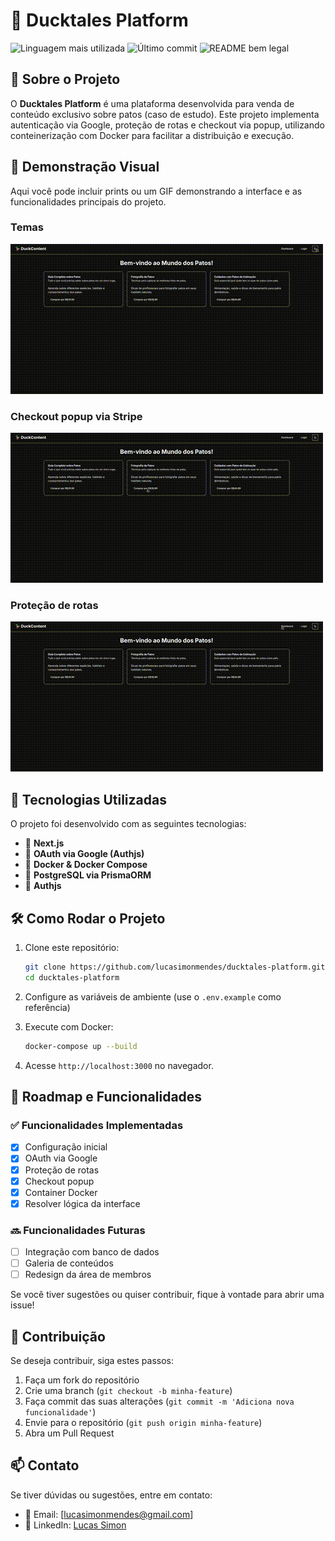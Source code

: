 # 🦆 Ducktales Platform

![Linguagem mais utilizada](https://img.shields.io/github/languages/top/lucasimonmendes/ducktales-platform)
![Último commit](https://img.shields.io/github/last-commit/lucasimonmendes/ducktales-platform)
![README bem legal](https://img.shields.io/badge/readme-bem_legal-8A2BE2)

## 📜 Sobre o Projeto

O **Ducktales Platform** é uma plataforma desenvolvida para venda de conteúdo exclusivo sobre patos (caso de estudo). Este projeto implementa autenticação via Google, proteção de rotas e checkout via popup, utilizando conteinerização com Docker para facilitar a distribuição e execução.

## 🎥 Demonstração Visual

Aqui você pode incluir prints ou um GIF demonstrando a interface e as funcionalidades principais do projeto.

### Temas

![Demonstração Temas](./docs/media/02_ducktales_theme_pick.gif)

### Checkout popup via Stripe

![Demonstração Checkout](./docs/media/01_ducktales_checkout.gif)

### Proteção de rotas

![Demonstração Proteção de rotas](./docs/media/03_ducktales_protected_route.gif)

## 🚀 Tecnologias Utilizadas

O projeto foi desenvolvido com as seguintes tecnologias:

- 🔹 **Next.js**
- 🔹 **OAuth via Google (Authjs)**
- 🔹 **Docker & Docker Compose**
- 🔹 **PostgreSQL via PrismaORM**
- 🔹 **Authjs**

## 🛠 Como Rodar o Projeto

1. Clone este repositório:

   ```sh
   git clone https://github.com/lucasimonmendes/ducktales-platform.git
   cd ducktales-platform
   ```

2. Configure as variáveis de ambiente (use o `.env.example` como referência)
3. Execute com Docker:

   ```sh
   docker-compose up --build
   ```

4. Acesse `http://localhost:3000` no navegador.

## 📌 Roadmap e Funcionalidades

### ✅ Funcionalidades Implementadas

- [x] Configuração inicial
- [x] OAuth via Google
- [x] Proteção de rotas
- [x] Checkout popup
- [x] Container Docker
- [x] Resolver lógica da interface

### 🔜 Funcionalidades Futuras

- [ ] Integração com banco de dados
- [ ] Galeria de conteúdos
- [ ] Redesign da área de membros

Se você tiver sugestões ou quiser contribuir, fique à vontade para abrir uma issue!

## 🤝 Contribuição

Se deseja contribuir, siga estes passos:

1. Faça um fork do repositório
2. Crie uma branch (`git checkout -b minha-feature`)
3. Faça commit das suas alterações (`git commit -m 'Adiciona nova funcionalidade'`)
4. Envie para o repositório (`git push origin minha-feature`)
5. Abra um Pull Request

## 📫 Contato

Se tiver dúvidas ou sugestões, entre em contato:

- 📧 Email: [lucasimonmendes@gmail.com]
- 🔗 LinkedIn: [Lucas Simon](https://www.linkedin.com/in/lucasimonmendes)
